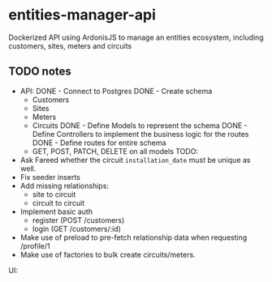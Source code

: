 # entities-manager-api
Dockerized API using ArdonisJS to manage an entities ecosystem, including customers, sites, meters and circuits

## TODO notes
- API:
DONE - Connect to Postgres
DONE - Create schema
	- Customers
	- Sites
	- Meters
	- Circuits
DONE - Define Models to represent the schema
DONE - Define Controllers to implement the business logic for the routes
DONE - Define routes for entire schema
	- GET, POST, PATCH, DELETE on all models
TODO:
- Ask Fareed whether the circuit `installation_date` must be unique as well.
- Fix seeder inserts
- Add missing relationships:
	- site to circuit
	- circuit to circuit
- Implement basic auth
	- register (POST /customers)
	- login (GET /customers/:id)
- Make use of preload to pre-fetch relationship data when requesting /profile/1
- Make use of factories to bulk create circuits/meters.

UI:
